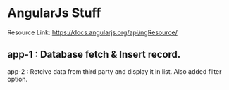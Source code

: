 AngularJs Stuff
==========
Resource Link: https://docs.angularjs.org/api/ngResource/

app-1 : Database fetch & Insert record.
---------------------------------------
app-2 : Retcive data from third party and display it in list. Also added filter option.
